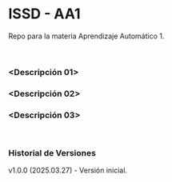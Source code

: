 # ISSD - AA1

Repo para la materia Aprendizaje Automático 1.

&nbsp;

### <Descripción 01>
### <Descripción 02>
### <Descripción 03>

&nbsp;

### Historial de Versiones

v1.0.0 (2025.03.27) - Versión inicial.  

&nbsp;